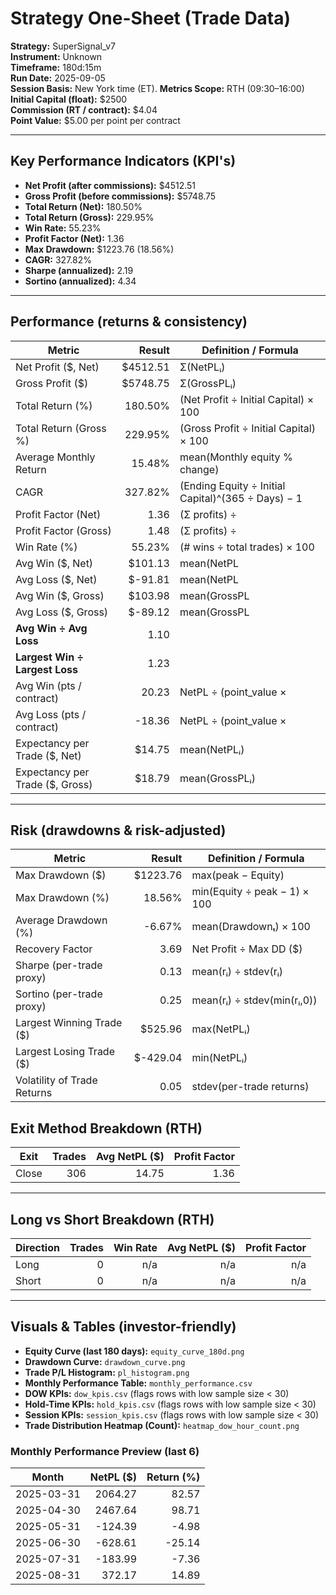 
# Strategy One-Sheet (Trade Data)

**Strategy:** SuperSignal_v7  
**Instrument:** Unknown  
**Timeframe:** 180d:15m  
**Run Date:** 2025-09-05  
**Session Basis:** New York time (ET). **Metrics Scope:** RTH (09:30–16:00)  
**Initial Capital (float):** $2500  
**Commission (RT / contract):** $4.04  
**Point Value:** $5.00 per point per contract

---

## Key Performance Indicators (KPI's)
- **Net Profit (after commissions):** $4512.51
- **Gross Profit (before commissions):** $5748.75
- **Total Return (Net):** 180.50%
- **Total Return (Gross):** 229.95%
- **Win Rate:** 55.23%
- **Profit Factor (Net):** 1.36
- **Max Drawdown:** $1223.76 (18.56%)
- **CAGR:** 327.82%
- **Sharpe (annualized):** 2.19
- **Sortino (annualized):** 4.34

---

## Performance (returns & consistency)
| Metric | Result | Definition / Formula |
|---|---:|---|
| Net Profit ($, Net) | $4512.51 | Σ(NetPLᵢ) |
| Gross Profit ($) | $5748.75 | Σ(GrossPLᵢ) |
| Total Return (%) | 180.50% | (Net Profit ÷ Initial Capital) × 100 |
| Total Return (Gross %) | 229.95% | (Gross Profit ÷ Initial Capital) × 100 |
| Average Monthly Return | 15.48% | mean(Monthly equity % change) |
| CAGR | 327.82% | (Ending Equity ÷ Initial Capital)^(365 ÷ Days) − 1 |
| Profit Factor (Net) | 1.36 | (Σ profits) ÷ |Σ losses| |
| Profit Factor (Gross) | 1.48 | (Σ profits) ÷ |Σ losses| |
| Win Rate (%) | 55.23% | (# wins ÷ total trades) × 100 |
| Avg Win ($, Net) | $101.13 | mean(NetPL | NetPL>0) |
| Avg Loss ($, Net) | $-91.81 | mean(NetPL | NetPL<0) |
| Avg Win ($, Gross) | $103.98 | mean(GrossPL | GrossPL>0) |
| Avg Loss ($, Gross) | $-89.12 | mean(GrossPL | GrossPL<0) |
| **Avg Win ÷ Avg Loss** | 1.10 | |Avg Win| ÷ |Avg Loss| (Net) |
| **Largest Win ÷ Largest Loss** | 1.23 | |Largest Win| ÷ |Largest Loss| (Net) |
| Avg Win (pts / contract) | 20.23 | NetPL ÷ (point_value × |Qty|) |
| Avg Loss (pts / contract) | -18.36 | NetPL ÷ (point_value × |Qty|) |
| Expectancy per Trade ($, Net) | $14.75 | mean(NetPLᵢ) |
| Expectancy per Trade ($, Gross) | $18.79 | mean(GrossPLᵢ) |

---

## Risk (drawdowns & risk-adjusted)
| Metric | Result | Definition / Formula |
|---|---:|---|
| Max Drawdown ($) | $1223.76 | max(peak − Equity) |
| Max Drawdown (%) | 18.56% | min(Equity ÷ peak − 1) × 100 |
| Average Drawdown (%) | -6.67% | mean(Drawdownₜ) × 100 |
| Recovery Factor | 3.69 | Net Profit ÷ Max DD ($) |
| Sharpe (per-trade proxy) | 0.13 | mean(rᵢ) ÷ stdev(rᵢ) |
| Sortino (per-trade proxy) | 0.25 | mean(rᵢ) ÷ stdev(min(rᵢ,0)) |
| Largest Winning Trade ($) | $525.96 | max(NetPLᵢ) |
| Largest Losing Trade ($) | $-429.04 | min(NetPLᵢ) |
| Volatility of Trade Returns | 0.05 | stdev(per-trade returns) |

## Exit Method Breakdown (RTH)
| Exit | Trades | Avg NetPL ($) | Profit Factor |
|---|---:|---:|---:|
| Close | 306 | 14.75 | 1.36 |

---

## Long vs Short Breakdown (RTH)
| Direction | Trades | Win Rate | Avg NetPL ($) | Profit Factor |
|---|---:|---:|---:|---:|
| Long | 0 | n/a | n/a | n/a |
| Short | 0 | n/a | n/a | n/a |

---

## Visuals & Tables (investor-friendly)
- **Equity Curve (last 180 days):** `equity_curve_180d.png`
- **Drawdown Curve:** `drawdown_curve.png`
- **Trade P/L Histogram:** `pl_histogram.png`
- **Monthly Performance Table:** `monthly_performance.csv`
- **DOW KPIs:** `dow_kpis.csv` (flags rows with low sample size < 30)
- **Hold-Time KPIs:** `hold_kpis.csv` (flags rows with low sample size < 30)
- **Session KPIs:** `session_kpis.csv` (flags rows with low sample size < 30)
- **Trade Distribution Heatmap (Count):** `heatmap_dow_hour_count.png`

### Monthly Performance Preview (last 6)
| Month | NetPL ($) | Return (%) |
|---|---:|---:|
| 2025-03-31 | 2064.27 | 82.57 |
| 2025-04-30 | 2467.64 | 98.71 |
| 2025-05-31 | -124.39 | -4.98 |
| 2025-06-30 | -628.61 | -25.14 |
| 2025-07-31 | -183.99 | -7.36 |
| 2025-08-31 | 372.17 | 14.89 |
